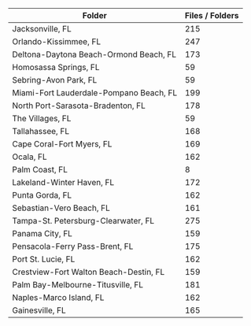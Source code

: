 | Folder                                  |   Files / Folders |
|-----------------------------------------|-------------------|
| Jacksonville, FL                        |               215 |
| Orlando-Kissimmee, FL                   |               247 |
| Deltona-Daytona Beach-Ormond Beach, FL  |               173 |
| Homosassa Springs, FL                   |                59 |
| Sebring-Avon Park, FL                   |                59 |
| Miami-Fort Lauderdale-Pompano Beach, FL |               199 |
| North Port-Sarasota-Bradenton, FL       |               178 |
| The Villages, FL                        |                59 |
| Tallahassee, FL                         |               168 |
| Cape Coral-Fort Myers, FL               |               169 |
| Ocala, FL                               |               162 |
| Palm Coast, FL                          |                 8 |
| Lakeland-Winter Haven, FL               |               172 |
| Punta Gorda, FL                         |               162 |
| Sebastian-Vero Beach, FL                |               161 |
| Tampa-St. Petersburg-Clearwater, FL     |               275 |
| Panama City, FL                         |               159 |
| Pensacola-Ferry Pass-Brent, FL          |               175 |
| Port St. Lucie, FL                      |               162 |
| Crestview-Fort Walton Beach-Destin, FL  |               159 |
| Palm Bay-Melbourne-Titusville, FL       |               181 |
| Naples-Marco Island, FL                 |               162 |
| Gainesville, FL                         |               165 |